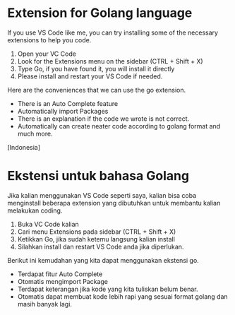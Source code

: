 # Extension for Golang language

If you use VS Code like me, you can try installing some of the necessary extensions to help you code.

1. Open your VC Code
2. Look for the Extensions menu on the sidebar (CTRL + Shift + X)
3. Type Go, if you have found it, you will install it directly
4. Please install and restart your VS Code if needed.

Here are the conveniences that we can use the go extension.

- There is an Auto Complete feature
- Automatically import Packages
- There is an explanation if the code we wrote is not correct.
- Automatically can create neater code according to golang format and much more.

[Indonesia]

# Ekstensi untuk bahasa Golang

Jika kalian menggunakan VS Code seperti saya, kalian bisa coba menginstall beberapa extension yang dibutuhkan untuk membantu kalian melakukan coding.

1. Buka VC Code kalian
2. Cari menu Extensions pada sidebar (CTRL + Shift + X)
3. Ketikkan Go, jika sudah ketemu langsung kalian install
4. Silahkan install dan restart VS Code anda jika diperlukan.

Berikut ini kemudahan yang kita dapat menggunakan ekstensi go.

- Terdapat fitur Auto Complete
- Otomatis mengimport Package
- Terdapat keterangan jika kode yang kita tuliskan belum benar.
- Otomatis dapat membuat kode lebih rapi yang sesuai format golang dan masih banyak lagi.
